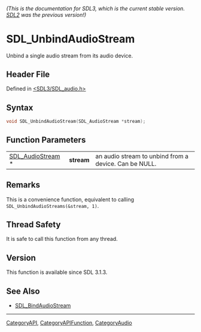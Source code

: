 ###### (This is the documentation for SDL3, which is the current stable version. [SDL2](https://wiki.libsdl.org/SDL2/) was the previous version!)
# SDL_UnbindAudioStream

Unbind a single audio stream from its audio device.

## Header File

Defined in [<SDL3/SDL_audio.h>](https://github.com/libsdl-org/SDL/blob/main/include/SDL3/SDL_audio.h)

## Syntax

```c
void SDL_UnbindAudioStream(SDL_AudioStream *stream);
```

## Function Parameters

|                                      |            |                                                       |
| ------------------------------------ | ---------- | ----------------------------------------------------- |
| [SDL_AudioStream](SDL_AudioStream) * | **stream** | an audio stream to unbind from a device. Can be NULL. |

## Remarks

This is a convenience function, equivalent to calling
`SDL_UnbindAudioStreams(&stream, 1)`.

## Thread Safety

It is safe to call this function from any thread.

## Version

This function is available since SDL 3.1.3.

## See Also

- [SDL_BindAudioStream](SDL_BindAudioStream)

----
[CategoryAPI](CategoryAPI), [CategoryAPIFunction](CategoryAPIFunction), [CategoryAudio](CategoryAudio)

